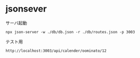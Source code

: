 # jsonsever

サーバ起動
```
npx json-server -w ./db/db.json -r ./db/routes.json -p 3003
```

テスト用
```
http://localhost:3003/api/calender/oominato/12
```